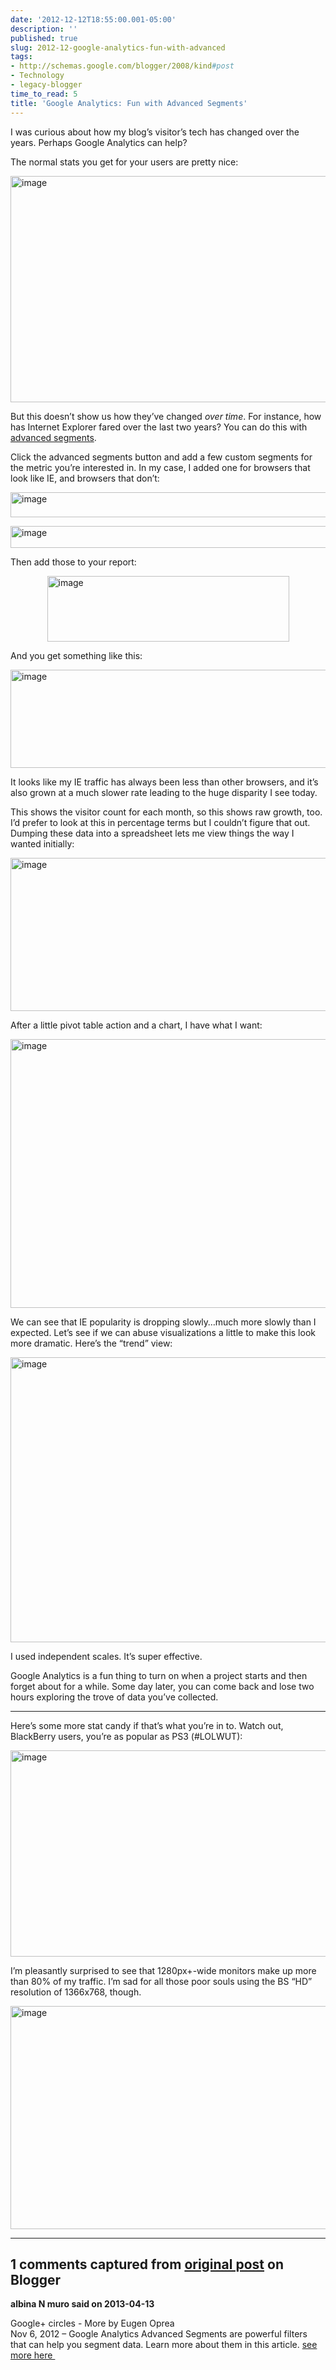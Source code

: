 ```yaml
---
date: '2012-12-12T18:55:00.001-05:00'
description: ''
published: true
slug: 2012-12-google-analytics-fun-with-advanced
tags:
- http://schemas.google.com/blogger/2008/kind#post
- Technology
- legacy-blogger
time_to_read: 5
title: 'Google Analytics: Fun with Advanced Segments'
---
```


<p>I was curious about how my blog’s visitor’s tech has changed over the years. Perhaps Google Analytics can help?</p>  <p>The normal stats you get for your users are pretty nice:</p>  <p><img alt="image" height="362" src="http://lh3.ggpht.com/-oIW6hLiORSo/UMkZBMjJXpI/AAAAAAAAFdo/GDU2PLMd5SE/image%25255B2%25255D.png?imgmax=800" style="float: none; margin: 3px auto; display: block;" title="image" width="700" /></p>  <p>But this doesn’t show us how they’ve changed <em>over time</em>. For instance, how has Internet Explorer fared over the last two years? You can do this with <a href="https://support.google.com/analytics/bin/answer.py?hl=en-GB&amp;answer=1033017&amp;topic=1032940&amp;rd=1">advanced segments</a>.</p>  <p>Click the advanced segments button and add a few custom segments for the metric you’re interested in. In my case, I added one for browsers that look like IE, and browsers that don’t:</p>  <p><img alt="image" height="40" src="http://lh4.ggpht.com/-CvYEwOK46kU/UMkZBo4oW3I/AAAAAAAAFdw/gkIwUFKdhDA/image%25255B20%25255D.png?imgmax=800" style="float: none; margin: 3px auto; display: block;" title="image" width="588" /></p>  <p><img alt="image" height="35" src="http://lh4.ggpht.com/-U1WZNr1QdOs/UMkZQGpCQTI/AAAAAAAAFd4/aJujJUPxLDU/image%25255B28%25255D.png?imgmax=800" style="float: none; margin: 3px auto; display: block;" title="image" width="587" /></p>  <p>Then add those to your report:</p>  <p><img alt="image" height="105" src="http://lh5.ggpht.com/-64qKSrCUrMQ/UMkZQrjNFpI/AAAAAAAAFeA/D_T5p_pb_3M/image%25255B31%25255D.png?imgmax=800" style="float: none; margin: 3px auto; display: block;" title="image" width="387" /></p>  <p>And you get something like this:</p>  <p><img alt="image" height="157" src="http://lh6.ggpht.com/-kzDdOt_puos/UMkZRm1uyPI/AAAAAAAAFeI/_nIpdAjotA4/image%25255B11%25255D.png?imgmax=800" style="float: none; margin: 3px auto; display: block;" title="image" width="700" /></p>  <p>It looks like my IE traffic has always been less than other browsers, and it’s also grown at a much slower rate leading to the huge disparity I see today.</p>  <p>This shows the visitor count for each month, so this shows raw growth, too. I’d prefer to look at this in percentage terms but I couldn’t figure that out. Dumping these data into a spreadsheet lets me view things the way I wanted initially:</p>  <p><img alt="image" height="245" src="http://lh4.ggpht.com/-afdWpcrDyMA/UMkZR8RXqKI/AAAAAAAAFeQ/DN8tRlNbhm4/image%25255B14%25255D.png?imgmax=800" style="float: none; margin: 3px auto; display: block;" title="image" width="556" /></p>  <p>After a little pivot table action and a chart, I have what I want:</p>  <p><img alt="image" height="430" src="http://lh6.ggpht.com/-6eN67ACfiEQ/UMkZTayDicI/AAAAAAAAFeY/Ar7aTrmQ1Ug/image%25255B17%25255D.png?imgmax=800" style="float: none; margin: 3px auto; display: block;" title="image" width="508" /></p>  <p>We can see that IE popularity is dropping slowly…much more slowly than I expected. Let’s see if we can abuse visualizations a little to make this look more dramatic. Here’s the “trend” view:</p>  <p><img alt="image" height="456" src="http://lh5.ggpht.com/-Wp-I_ywGq6w/UMkZUWq6AaI/AAAAAAAAFeg/MluJvWoxI9k/image%25255B34%25255D.png?imgmax=800" style="float: none; margin: 3px auto; display: block;" title="image" width="700" /></p>  <p>I used independent scales. It’s super effective.</p>  <p>Google Analytics is a fun thing to turn on when a project starts and then forget about for a while. Some day later, you can come back and lose two hours exploring the trove of data you’ve collected.</p>  <hr />  <p>Here’s some more stat candy if that’s what you’re in to. Watch out, BlackBerry users, you’re as popular as PS3 (#LOLWUT):</p>  <p><img alt="image" height="330" src="http://lh4.ggpht.com/-Z0ZtiXqvuT4/UMkZVHxGO4I/AAAAAAAAFeo/rZaq4MR1pZU/image%25255B5%25255D.png?imgmax=800" style="float: none; margin: 3px auto; display: block;" title="image" width="700" /></p>  <p>I’m pleasantly surprised to see that 1280px+-wide monitors make up more than 80% of my traffic. I’m sad for all those poor souls using the BS “HD” resolution of 1366x768, though. </p>  <p><img alt="image" height="357" src="http://lh3.ggpht.com/-BqtbuFFln-M/UMkZWBTtDuI/AAAAAAAAFew/c2hGi3wpfIE/image%25255B8%25255D.png?imgmax=800" style="float: none; margin: 3px auto; display: block;" title="image" width="700" /></p>

---

## 1 comments captured from [original post](https://blog.wassupy.com/2012/12/google-analytics-fun-with-advanced.html) on Blogger

**albina N muro said on 2013-04-13**

Google+ circles - More by Eugen Oprea<br />Nov 6, 2012 – Google Analytics Advanced Segments are powerful filters that can help you segment data. Learn more about them in this article. <a href="http://www.jdmediasurge.com/google-analtyics-training/" rel="nofollow">see more here </a><br />

